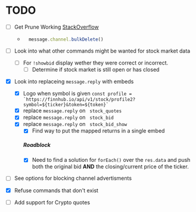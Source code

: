 # TODO

- [ ] Get Prune Working [StackOverflow](www.stackoverflow.com/questions/41574971/how-does-bulkdelete-work)
    - ```js 
        message.channel.bulkDelete()
- [ ] Look into what other commands might be wanted for stock market data
    - [ ] For ```!showbid```  display wether they were correct or incorrect.
        - [ ] Determine if stock market is still open or has closed
- [x] Look into replaceing ```message.reply``` with embeds
    - [x] Logo when symbol is given ```const profile = `https://finnhub.io/api/v1/stock/profile2?symbol=${ticker}&token=${token}` ```
    - [x] replace ```message.reply``` on ``` stock_quotes```
    - [x] replace ```message.reply``` on ``` stock_bid```
    - [x] replace ```message.reply``` on ``` stock_bid_show```
        - [x] Find way to put the mapped returns in a single embed
        ##### Roadblock
        - [x] Need to find a solution for ```forEach()``` over the ```res.data``` and push both the original bid **AND** the closing/current price of the ticker. 
- [ ] See options for blocking channel advertisments
- [x] Refuse commands that don't exist
- [ ] Add support for Crypto quotes

